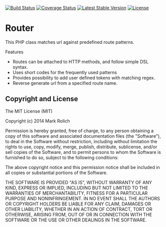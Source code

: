[![Build Status](https://travis-ci.org/mark-rolich/Router.svg?branch=master)](https://travis-ci.org/mark-rolich/Router)
[![Coverage Status](https://img.shields.io/coveralls/mark-rolich/Router.svg)](https://coveralls.io/r/mark-rolich/Router)
[![Latest Stable Version](https://poser.pugx.org/bike/router/v/stable.svg)](https://packagist.org/packages/bike/router)
[![License](https://poser.pugx.org/bike/router/license.svg)](https://packagist.org/packages/bike/router)

Router
=================

This PHP class matches url against predefined route patterns.

Features

* Routes can be attached to HTTP methods, and follow simple DSL syntax.
* Uses short codes for the frequently used patterns
* Provides possibility to add user defined tokens with matching regex.
* Reverse generate url from a specified route name.

Copyright and License
---------------------

The MIT License (MIT)

Copyright (c) 2014 Mark Rolich

Permission is hereby granted, free of charge, to any person obtaining a copy
of this software and associated documentation files (the "Software"), to deal
in the Software without restriction, including without limitation the rights
to use, copy, modify, merge, publish, distribute, sublicense, and/or sell
copies of the Software, and to permit persons to whom the Software is
furnished to do so, subject to the following conditions:

The above copyright notice and this permission notice shall be included in
all copies or substantial portions of the Software.

THE SOFTWARE IS PROVIDED "AS IS", WITHOUT WARRANTY OF ANY KIND, EXPRESS OR
IMPLIED, INCLUDING BUT NOT LIMITED TO THE WARRANTIES OF MERCHANTABILITY,
FITNESS FOR A PARTICULAR PURPOSE AND NONINFRINGEMENT. IN NO EVENT SHALL THE
AUTHORS OR COPYRIGHT HOLDERS BE LIABLE FOR ANY CLAIM, DAMAGES OR OTHER
LIABILITY, WHETHER IN AN ACTION OF CONTRACT, TORT OR OTHERWISE, ARISING FROM,
OUT OF OR IN CONNECTION WITH THE SOFTWARE OR THE USE OR OTHER DEALINGS IN
THE SOFTWARE.
